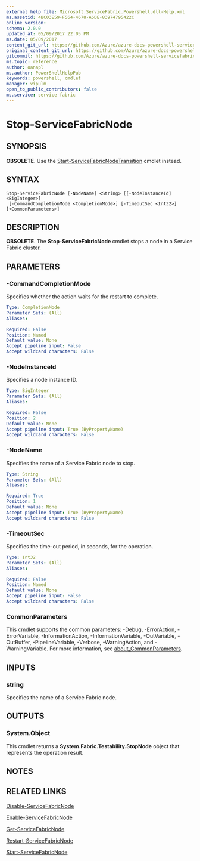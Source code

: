 ```yaml
---
external help file: Microsoft.ServiceFabric.Powershell.dll-Help.xml
ms.assetid: 4BC03E59-F564-4678-A6DE-83974795422C
online version:
schema: 2.0.0
updated_at: 05/09/2017 22:05 PM
ms.date: 05/09/2017
content_git_url: https://github.com/Azure/azure-docs-powershell-servicefabric/blob/Graham71141/Service-Fabric-cmdlets/ServiceFabric/vlatest/Stop-ServiceFabricNode.md
original_content_git_url: https://github.com/Azure/azure-docs-powershell-servicefabric/blob/Graham71141/Service-Fabric-cmdlets/ServiceFabric/vlatest/Stop-ServiceFabricNode.md
gitcommit: https://github.com/Azure/azure-docs-powershell-servicefabric/blob/c4aad11cd4bf8ba0c01d6d6e16bce715a7c25e99
ms.topic: reference
author: oanapl
ms.author: PowerShellHelpPub
keywords: powershell, cmdlet
manager: vipulm
open_to_public_contributors: false
ms.service: service-fabric
---
```


# Stop-ServiceFabricNode

## SYNOPSIS
**OBSOLETE**. Use the [Start-ServiceFabricNodeTransition](./Start-ServiceFabricNodeTransition.md) cmdlet instead.

## SYNTAX

```
Stop-ServiceFabricNode [-NodeName] <String> [[-NodeInstanceId] <BigInteger>]
 [-CommandCompletionMode <CompletionMode>] [-TimeoutSec <Int32>] [<CommonParameters>]
```

## DESCRIPTION
**OBSOLETE**. The **Stop-ServiceFabricNode** cmdlet stops a node in a Service Fabric cluster.

## PARAMETERS

### -CommandCompletionMode
Specifies whether the action waits for the restart to complete.

```yaml
Type: CompletionMode
Parameter Sets: (All)
Aliases:

Required: False
Position: Named
Default value: None
Accept pipeline input: False
Accept wildcard characters: False
```

### -NodeInstanceId
Specifies a node instance ID.

```yaml
Type: BigInteger
Parameter Sets: (All)
Aliases:

Required: False
Position: 2
Default value: None
Accept pipeline input: True (ByPropertyName)
Accept wildcard characters: False
```

### -NodeName
Specifies the name of a Service Fabric node to stop.

```yaml
Type: String
Parameter Sets: (All)
Aliases:

Required: True
Position: 1
Default value: None
Accept pipeline input: True (ByPropertyName)
Accept wildcard characters: False
```

### -TimeoutSec
Specifies the time-out period, in seconds, for the operation.

```yaml
Type: Int32
Parameter Sets: (All)
Aliases:

Required: False
Position: Named
Default value: None
Accept pipeline input: False
Accept wildcard characters: False
```

### CommonParameters
This cmdlet supports the common parameters: -Debug, -ErrorAction, -ErrorVariable, -InformationAction, -InformationVariable, -OutVariable, -OutBuffer, -PipelineVariable, -Verbose, -WarningAction, and -WarningVariable. For more information, see [about_CommonParameters](http://go.microsoft.com/fwlink/?LinkID=113216).

## INPUTS

### string
Specifies the name of a Service Fabric node.

## OUTPUTS

### System.Object
This cmdlet returns a **System.Fabric.Testability.StopNode** object that represents the operation result.

## NOTES

## RELATED LINKS

[Disable-ServiceFabricNode](./Disable-ServiceFabricNode.md)

[Enable-ServiceFabricNode](./Enable-ServiceFabricNode.md)

[Get-ServiceFabricNode](./Get-ServiceFabricNode.md)

[Restart-ServiceFabricNode](./Restart-ServiceFabricNode.md)

[Start-ServiceFabricNode](./Start-ServiceFabricNode.md)
